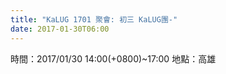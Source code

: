 ```yaml
---
title: "KaLUG 1701 聚會: 初三 KaLUG團-"
date: 2017-01-30T06:00
---
```


時間：2017/01/30 14:00(+0800)~17:00
地點：高雄